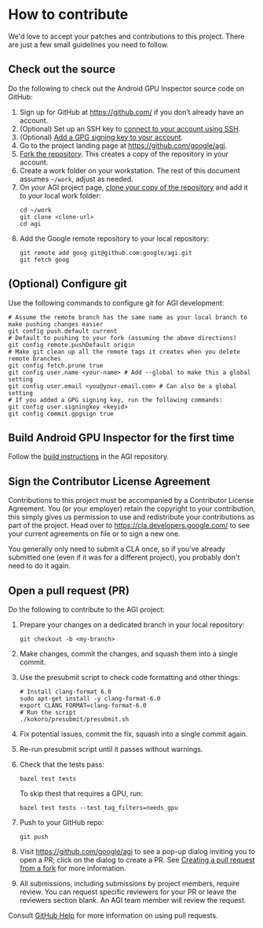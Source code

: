 # How to contribute

We'd love to accept your patches and contributions to this project. There are
just a few small guidelines you need to follow.

## Check out the source

Do the following to check out the Android GPU Inspector source code on GitHub:

1.  Sign up for GitHub at https://github.com/ if you don’t already have an account.
1.  (Optional) Set up an SSH key to [connect to your account using SSH].
1.  (Optional) [Add a GPG signing key to your account].
1.  Go to the project landing page at https://github.com/google/agi.
1.  [Fork the repository]. This creates a copy of the repository in your account.
1.  Create a work folder on your workstation. The rest of this document assumes `~/work`, adjust as needed.
1.  On _your_ AGI project page, [clone your copy of the repository] and add it to your local work folder:
    ```
    cd ~/work
    git clone <clone-url>
    cd agi
    ```
1.  Add the Google remote repository to your local repository:
    ```
    git remote add goog git@github.com:google/agi.git
    git fetch goog
    ```

## (Optional) Configure git

Use the following commands to configure git for AGI development:
```
# Assume the remote branch has the same name as your local branch to make pushing changes easier
git config push.default current
# Default to pushing to your fork (assuming the above directions)
git config remote.pushDefault origin
# Make git clean up all the remote tags it creates when you delete remote branches
git config fetch.prune true
git config user.name <your-name> # Add --global to make this a global setting
git config user.email <you@your-email.com> # Can also be a global setting
# If you added a GPG signing key, run the following commands:
git config user.signingkey <keyid>
git config commit.gpgsign true
```

## Build Android GPU Inspector for the first time

Follow the [build instructions] in the AGI repository.

## Sign the Contributor License Agreement

Contributions to this project must be accompanied by a Contributor License
Agreement. You (or your employer) retain the copyright to your contribution,
this simply gives us permission to use and redistribute your contributions as
part of the project. Head over to <https://cla.developers.google.com/> to see
your current agreements on file or to sign a new one.

You generally only need to submit a CLA once, so if you've already submitted one (even if it was for a different project), you probably don't need to do it again.

## Open a pull request (PR)

Do the following to contribute to the AGI project:

1.  Prepare your changes on a dedicated branch in your local repository:
    ```
    git checkout -b <my-branch>
    ```
1.  Make changes, commit the changes, and squash them into a single commit.
1.  Use the presubmit script to check code formatting and other things:
    ```
    # Install clang-format 6.0
    sudo apt-get install -y clang-format-6.0
    export CLANG_FORMAT=clang-format-6.0
    # Run the script
    ./kokoro/presubmit/presubmit.sh
    ```
1.  Fix potential issues, commit the fix, squash into a single commit again.
1.  Re-run presubmit script until it passes without warnings.
1.  Check that the tests pass:
    ```
    bazel test tests
    ```
    To skip thest that requires a GPU, run:
    
    ```
    bazel test tests --test_tag_filters=needs_gpu
    ```
    
1.  Push to your GitHub repo:
    ```
    git push
    ```
1.  Visit https://github.com/google/agi to see a pop-up dialog inviting you to open a PR; click on the dialog to create a PR. See [Creating a pull request from a fork] for more information.
1.  All submissions, including submissions by project members, require review. You can request specific reviewers for your PR or leave the reviewers section blank. An AGI team member will review the request.

Consult [GitHub Help] for more information on using pull requests.

[connect to your account using SSH]: https://help.github.com/en/articles/connecting-to-github-with-ssh
[Add a GPG signing key to your account]: https://help.github.com/en/articles/adding-a-new-gpg-key-to-your-github-account
[Fork the repository]: https://help.github.com/en/articles/fork-a-repo
[clone your copy of the repository]: https://help.github.com/en/articles/cloning-a-repository
[build instructions]: https://github.com/google/agi/blob/master/BUILDING.md
[Creating a pull request from a fork]: https://help.github.com/en/articles/creating-a-pull-request-from-a-fork
[GitHub Help]: https://help.github.com/articles/about-pull-requests/
